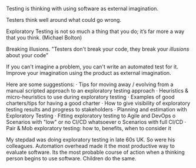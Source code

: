 Testing is thinking with using software as external imagination.

Testers think well around what could go wrong.

Exploratory Testing is not so much a thing that you do; it’s far more a way that you think. (Michael Bolton)

Breaking illusions. "Testers don't break your code, they break your *illusions* about your code”


If you can't imagine a problem, you can't write an automated test for it. Improve your imagination using the product as external imagination.


Here are some suggestions:
·         Tips for moving away / evolving from a manual scripted approach to an exploratory testing approach
·         Heuristics & micro-heuristics to use during exploratory testing
·         Examples of good charters/tips for having a good charter
·         How to give visibility of exploratory testing results and progress to stakeholders
·         Planning and estimation with Exploratory Testing
·         Fitting exploratory testing to Agile and DevOps
o    Scenarios with "low" or no CI/CD whatsoever
o    Scenarios with full CI/CD
·         Pair & Mob exploratory testing: how to, benefits, when to consider it


My stepdad was doing exploratory testing in late 60s UK. So were his colleagues.  Automation overhead made it the most  productive way to evaluate software. Its the  most probable course  of action  when a thinking person begins to use software. Children do the same.
